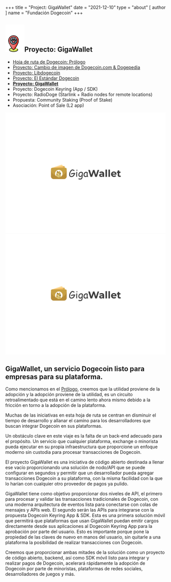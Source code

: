 +++
title = "Project: GigaWallet" 
date = "2021-12-10"
type = "about"
[ author ]
name = "Fundación Dogecoin"
+++

<section class="presentation">
<div class="left">

<div class="title">


 ## <img width="60px" style='display: inline;' src="/marker.png"/>Proyecto: GigaWallet 

<div class="underline"></div>
</div>

<div class="description">

* [Hoja de ruta de Dogecoin: Prólogo](/es/trailmap/prologue/) 
* [Proyecto: Cambio de imagen de Dogecoin.com & Dogepedia](/es/trailmap/website/)
* [Proyecto: Libdogecoin](/es/trailmap/libdogecoin/)
* [Proyecto: El Estándar Dogecoin](/es/trailmap/standard/)
* [**Proyecto: GigaWallet**](/es/trailmap/gigawallet/)
* Proyecto: Dogecoin Keyring (App / SDK)
* Proyecto: RadioDoge (Starlink + Radio nodes for remote locations)
* Propuesta: Community Staking (Proof of Stake)
* Asociación: Point of Sale (L2 app) 

</div>

</div>

<div class="right">
<img class="dogegoin-light" src="/logo-gigawallet.jpg" alt="Dogecoin logo">
<img class="dogegoin-dark" src="/logo-gigawallet.jpg" alt="Dogecoin logo">
</div>


</section>

<section class='board'>

## GigaWallet, un servicio Dogecoin listo para empresas para su plataforma.

Como mencionamos en el [Prólogo](/es/trailmap/prologue), creemos que la utilidad proviene de la adopción y la adopción proviene de la utilidad, es un circuito retroalimentado que está en el camino lento ahora mismo debido a la fricción en torno a la adopción de la plataforma.

Muchas de las iniciativas en esta hoja de ruta se centran en disminuir el tiempo de desarrollo y allanar el camino para los desarrolladores que buscan integrar Dogecoin en sus plataformas.

Un obstáculo clave en este viaje es la falta de un back-end adecuado para el propósito. Un servicio que cualquier plataforma, exchange o minorista pueda ejecutar en su propia infraestructura que proporcione un enfoque moderno sin custodia para procesar transacciones de Dogecoin.

El proyecto GigaWallet es una iniciativa de código abierto destinada a llenar ese vacío proporcionando una solución de nodo/API que se puede configurar en segundos y permitir que un desarrollador pueda agregar transacciones Dogecoin a su plataforma, con la misma facilidad con la que lo harían con cualquier otro proveedor de pagos ya pulido.

GigaWallet tiene como objetivo proporcionar dos niveles de API, el primero para procesar y validar las transacciones tradicionales de Dogecoin, con una moderna arquitectura de eventos lista para conectarse con colas de mensajes y APIs web. El segundo serán las APIs para integrarse con la propuesta Dogecoin Keyring App & SDK. Esta es una primera solución móvil que permitirá que plataformas que usan GigaWallet puedan emitir cargos directamente desde sus aplicaciones al
Dogecoin Keyring App para la aprobación por parte del usuario. Esto es importante porque pone la propiedad de las claves de nuevo en manos del usuario, sin quitarle a una plataforma la posibilidad de realizar transacciones con Dogecoin.

Creemos que proporcionar ambas mitades de la solución como un proyecto de código abierto, backend, así como SDK móvil listo para integrar y realizar pagos de Dogecoin, acelerará rápidamente la adopción de Dogecoin por parte de minoristas, plataformas de redes sociales,
desarrolladores de juegos y más.

</section>
